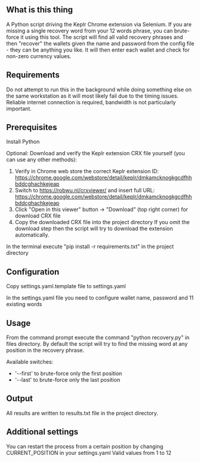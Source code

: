 ## What is this thing

A Python script driving the Keplr Chrome extension via Selenium. If you are missing a single recovery word from your 12 words phrase, you can brute-force it using this tool. The script will find all valid recovery phrases and then "recover" the wallets given the name and password from the config file - they can be anything you like. It will then enter each wallet and check for non-zero currency values.


## Requirements

Do not attempt to run this in the background while doing something else on the same workstation as it will most likely fail due to the timing issues. Reliable internet connection is required, bandwidth is not particularly important.

## Prerequisites

Install Python

Optional: Download and verify the Keplr extension CRX file yourself (you can use any other methods):
1. Verify in Chrome web store the correct Keplr extension ID:
https://chrome.google.com/webstore/detail/keplr/dmkamcknogkgcdfhhbddcghachkejeap
2. Switch to https://robwu.nl/crxviewer/ and insert full URL:
    https://chrome.google.com/webstore/detail/keplr/dmkamcknogkgcdfhhbddcghachkejeap
3. Click "Open in this viewer" button -> "Download" (top right corner) for download CRX file
4. Copy the downloaded CRX file into the project directory
If you omit the download step then the script will try to download the extension automatically.

In the terminal execute "pip install -r requirements.txt" in the project directory

## Configuration

Copy settings.yaml.template file to settings.yaml

In the settings.yaml file you need to configure wallet name, password and 11 existing words

## Usage

From the command prompt execute the command "python recovery.py" in files directory. By default the script will try to find the missing word at any position in the recovery phrase.

Available switches:
* '--first' to brute-force only the first position
* '--last' to brute-force only the last position

## Output

All results are written to results.txt file in the project directory.

## Additional settings

You can restart the process from a certain position by changing CURRENT_POSITION in your settings.yaml
Valid values from 1 to 12
